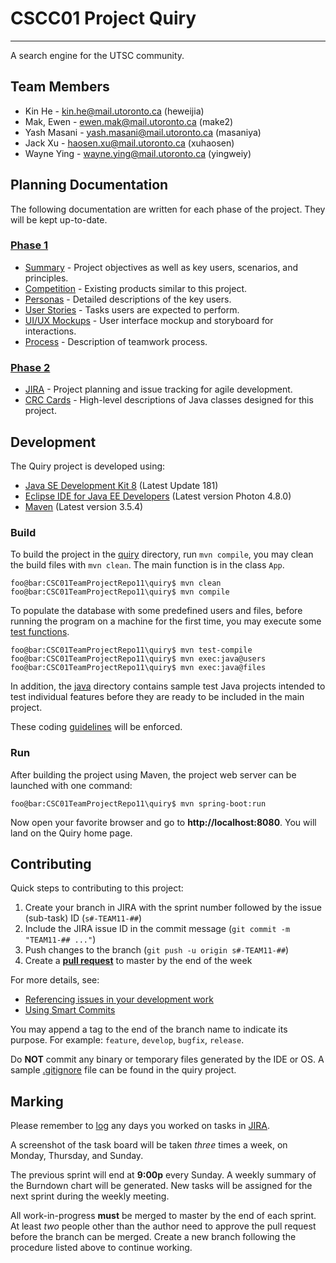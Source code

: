 # CSCC01 Project Quiry
--------------------
A search engine for the UTSC community.

## Team Members
* Kin He - <kin.he@mail.utoronto.ca> (heweijia)
* Mak, Ewen - <ewen.mak@mail.utoronto.ca> (make2)
* Yash Masani - <yash.masani@mail.utoronto.ca> (masaniya)
* Jack Xu - <haosen.xu@mail.utoronto.ca> (xuhaosen)
* Wayne Ying - <wayne.ying@mail.utoronto.ca> (yingweiy)

## Planning Documentation
The following documentation are written for each phase of the project. They will be kept up-to-date.

### [Phase 1](docs/phase1)
* [Summary](docs/phase1/summary.md) - Project objectives as well as key users, scenarios, and principles.
* [Competition](docs/phase1/competition.md) - Existing products similar to this project.
* [Personas](docs/phase1/personas.pdf) - Detailed descriptions of the key users.
* [User Stories](docs/phase1/user_stories.md) - Tasks users are expected to perform.
* [UI/UX Mockups](docs/phase1/ui_ux.pdf) - User interface mockup and storyboard for interactions.
* [Process](docs/phase1/process.md) - Description of teamwork process.

### [Phase 2](docs/phase2)
* [JIRA] - Project planning and issue tracking for agile development.
* [CRC Cards](docs/phase2/crc.pdf) - High-level descriptions of Java classes designed for this project.

[JIRA]: https://cmsweb.utsc.utoronto.ca/jira/projects/TEAM11

## Development
The Quiry project is developed using:

* [Java SE Development Kit 8](http://www.oracle.com/technetwork/java/javase/downloads/index.html) (Latest Update 181)
* [Eclipse IDE for Java EE Developers](https://www.eclipse.org/downloads/packages/eclipse-ide-java-ee-developers/photonr) (Latest version Photon 4.8.0)
* [Maven](https://maven.apache.org/download.cgi) (Latest version 3.5.4)

### Build
To build the project in the [quiry](quiry/) directory, run `mvn compile`, you may clean the build files with `mvn clean`. The main function is in the class `App`.

```console
foo@bar:CSC01TeamProjectRepo11\quiry$ mvn clean
foo@bar:CSC01TeamProjectRepo11\quiry$ mvn compile
```

To populate the database with some predefined users and files, before running the program on a machine for the first time, you may execute some [test functions](quiry/src/test/java/cscc01/summer2018/team11).

```console
foo@bar:CSC01TeamProjectRepo11\quiry$ mvn test-compile
foo@bar:CSC01TeamProjectRepo11\quiry$ mvn exec:java@users
foo@bar:CSC01TeamProjectRepo11\quiry$ mvn exec:java@files
```

In addition, the [java](java/) directory contains sample test Java projects intended to test individual features before they are ready to be included in the main project.

These coding [guidelines](http://cr.openjdk.java.net/~alundblad/styleguide/index-v6.html) will be enforced.

### Run
After building the project using Maven, the project web server can be launched with one command:

```console
foo@bar:CSC01TeamProjectRepo11\quiry$ mvn spring-boot:run
```

Now open your favorite browser and go to __http://localhost:8080__. You will land on the Quiry home page.

## Contributing
Quick steps to contributing to this project:

1. Create your branch in JIRA with the sprint number followed by the issue (sub-task) ID (`s#-TEAM11-##`)
2. Include the JIRA issue ID in the commit message (`git commit -m "TEAM11-## ..."`)
3. Push changes to the branch (`git push -u origin s#-TEAM11-##`)
4. Create a [__pull request__](https://bitbucket.org/mcs2/csc01teamprojectrepo11/pull-requests/) to master by the end of the week

For more details, see:

* [Referencing issues in your development work](https://confluence.atlassian.com/jirasoftwarecloud/referencing-issues-in-your-development-work-777002789.html)
* [Using Smart Commits](https://confluence.atlassian.com/fisheye/using-smart-commits-298976812.html)

You may append a tag to the end of the branch name to indicate its purpose. For example: `feature`, `develop`, `bugfix`, `release`.

Do __NOT__ commit any binary or temporary files generated by the IDE or OS. A sample [.gitignore](quiry/.gitignore) file can be found in the quiry project.

## Marking
Please remember to [log](https://confluence.atlassian.com/jiracoreserver073/logging-work-on-issues-861257349.html) any days you worked on tasks in [JIRA].

A screenshot of the task board will be taken _three_ times a week, on Monday, Thursday, and Sunday.

The previous sprint will end at __9:00p__ every Sunday. A weekly summary of the Burndown chart will be generated. New tasks will be assigned for the next sprint during the weekly meeting.

All work-in-progress __must__ be merged to master by the end of each sprint. At least _two_ people other than the author need to approve the pull request before the branch can be merged. Create a new branch following the procedure listed above to continue working.
